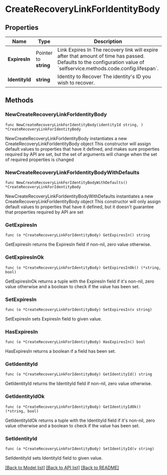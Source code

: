 # CreateRecoveryLinkForIdentityBody

## Properties

Name | Type | Description | Notes
------------ | ------------- | ------------- | -------------
**ExpiresIn** | Pointer to **string** | Link Expires In  The recovery link will expire after that amount of time has passed. Defaults to the configuration value of &#x60;selfservice.methods.code.config.lifespan&#x60;. | [optional] 
**IdentityId** | **string** | Identity to Recover  The identity&#39;s ID you wish to recover. | 

## Methods

### NewCreateRecoveryLinkForIdentityBody

`func NewCreateRecoveryLinkForIdentityBody(identityId string, ) *CreateRecoveryLinkForIdentityBody`

NewCreateRecoveryLinkForIdentityBody instantiates a new CreateRecoveryLinkForIdentityBody object
This constructor will assign default values to properties that have it defined,
and makes sure properties required by API are set, but the set of arguments
will change when the set of required properties is changed

### NewCreateRecoveryLinkForIdentityBodyWithDefaults

`func NewCreateRecoveryLinkForIdentityBodyWithDefaults() *CreateRecoveryLinkForIdentityBody`

NewCreateRecoveryLinkForIdentityBodyWithDefaults instantiates a new CreateRecoveryLinkForIdentityBody object
This constructor will only assign default values to properties that have it defined,
but it doesn't guarantee that properties required by API are set

### GetExpiresIn

`func (o *CreateRecoveryLinkForIdentityBody) GetExpiresIn() string`

GetExpiresIn returns the ExpiresIn field if non-nil, zero value otherwise.

### GetExpiresInOk

`func (o *CreateRecoveryLinkForIdentityBody) GetExpiresInOk() (*string, bool)`

GetExpiresInOk returns a tuple with the ExpiresIn field if it's non-nil, zero value otherwise
and a boolean to check if the value has been set.

### SetExpiresIn

`func (o *CreateRecoveryLinkForIdentityBody) SetExpiresIn(v string)`

SetExpiresIn sets ExpiresIn field to given value.

### HasExpiresIn

`func (o *CreateRecoveryLinkForIdentityBody) HasExpiresIn() bool`

HasExpiresIn returns a boolean if a field has been set.

### GetIdentityId

`func (o *CreateRecoveryLinkForIdentityBody) GetIdentityId() string`

GetIdentityId returns the IdentityId field if non-nil, zero value otherwise.

### GetIdentityIdOk

`func (o *CreateRecoveryLinkForIdentityBody) GetIdentityIdOk() (*string, bool)`

GetIdentityIdOk returns a tuple with the IdentityId field if it's non-nil, zero value otherwise
and a boolean to check if the value has been set.

### SetIdentityId

`func (o *CreateRecoveryLinkForIdentityBody) SetIdentityId(v string)`

SetIdentityId sets IdentityId field to given value.



[[Back to Model list]](../README.md#documentation-for-models) [[Back to API list]](../README.md#documentation-for-api-endpoints) [[Back to README]](../README.md)


